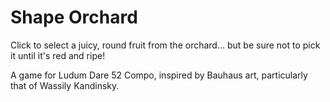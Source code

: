 # Shape Orchard

Click to select a juicy, round fruit from the orchard... but be sure not to pick it until it's red and ripe!

A game for Ludum Dare 52 Compo, inspired by Bauhaus art, particularly that of Wassily Kandinsky.
